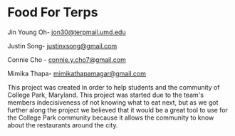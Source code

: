 # Food For Terps

Jin Young Oh- jon30@terpmail.umd.edu 

Justin Song- justinxsong@gmail.com 

Connie Cho - connie.y.cho7@gmail.com 

Mimika Thapa- mimikathapamagar@gmail.com

This project was created in order to help students and the community of College Park, Maryland. This project was started due to the team's members indecisiveness of not knowing what to eat next, but as we got further along the project we believed that it would be a great tool to use for the College Park community because it allows the community to know about the restaurants around the city. 

